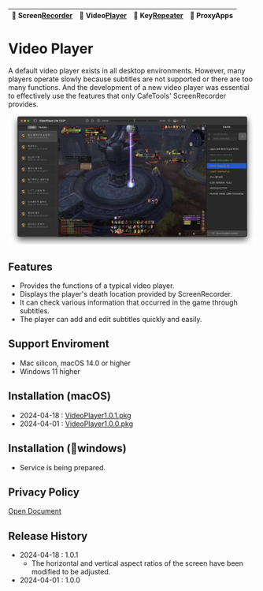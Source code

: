 | 🐻 Screen[Recorder](/ScreenRecorder) | 🐯 Video[Player](/VideoPlayer) | 🐼 Key[Repeater](/KeyRepeater) | 🐥 ProxyApps |
|:----------|:----------|:----------|:----------|

# Video Player
A default video player exists in all desktop environments. However, many players operate slowly because subtitles are not supported or there are too many functions. And the development of a new video player was essential to effectively use the features that only CafeTools' ScreenRecorder provides.

![](images/player-pvp.png) 


## Features
- Provides the functions of a typical video player.
- Displays the player's death location provided by ScreenRecorder.
- It can check various information that occurred in the game through subtitles.
- The player can add and edit subtitles quickly and easily.


## Support Enviroment
- Mac silicon, macOS 14.0 or higher
- Windows 11 higher


## Installation (macOS)
- 2024-04-18 : [VideoPlayer1.0.1.pkg](release/VideoPlayer-Lite-1.0.1.pkg)
- 2024-04-01 : [VideoPlayer1.0.0.pkg](release/VideoPlayer-Lite-1.0.0.pkg)


## Installation (windows)
- Service is being prepared.


## Privacy Policy
[Open Document](policy)


## Release History
- 2024-04-18 : 1.0.1
    - The horizontal and vertical aspect ratios of the screen have been modified to be adjusted.
- 2024-04-01 : 1.0.0


